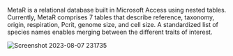 MetaR is a relational database built in Microsoft Access using nested tables. Currently, MetaR comprises 7 tables that describe reference, taxonomy, origin, respiration, Pcrit, genome size, and cell size. A standardized list of species names enables merging between the different traits of interest.

![Screenshot 2023-08-07 231735](https://github.com/felixpleiva/MetaR/assets/57069034/c4d3a65c-08c6-4530-aa21-055866f8ec51)
